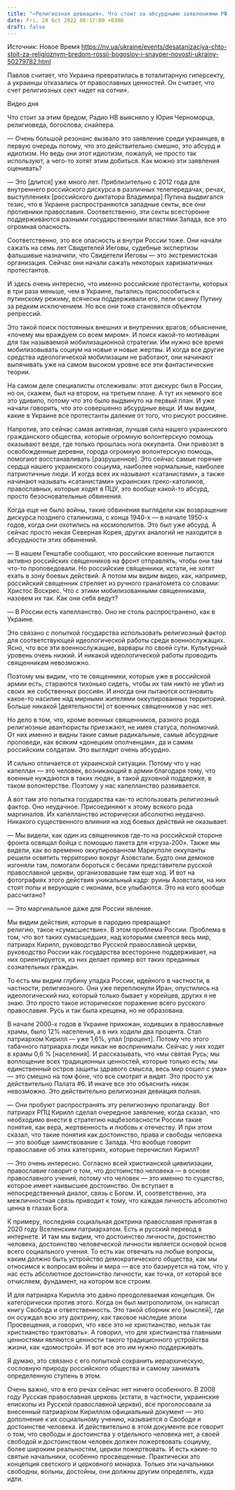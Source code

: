```yaml
---
title: "«Религиозная девиация». Что стоит за абсурдными заявлениями РФ о «десатанизации» — интервью с богословом и снайпером Юрием Черноморцем"
date: Fri, 28 Oct 2022 08:17:00 +0300
draft: false
---
```

Источник: Новое Время https://nv.ua/ukraine/events/desatanizaciya-chto-stoit-za-religioznym-bredom-rossii-bogoslov-i-snayper-novosti-ukrainy-50279782.html


Павлов считает, что Украина превратилась в тоталитарную гиперсекту, а украинцы отказались от православных ценностей. Он считает, что счет религиозных сект «идет на сотни».

 Видео дня   

Что стоит за этим бредом, Радио НВ выясняло у Юрия Черноморца, религиоведа, богослова, снайпера.

— Очень большой резонанс вызвало это заявление среди украинцев, в первую очередь потому, что это действительно смешно, это абсурд и идиотизм. Но ведь они этот идиотизм, пожалуй, не просто так используют, а чего-то хотят этим добиться. Как можно эти заявления оценивать?

— Это [длится] уже много лет. Приблизительно с 2012 года для внутреннего российского дискурса в различных телепередачах, речах, выступлениях [российского диктатора Владимира] Путина выдвигался тезис, что в Украине распространяются западные секты, все они противники православия. Соответственно, эти секты всесторонне поддерживаются разными государственными властями Запада, все это огромная опасность.

Соответственно, это все опасность и внутри России тоже. Они начали сажать на семь лет Свидетелей Иеговы, судебные экспертизы фальшивые назначили, что Свидетели Иеговы — это экстремистская организация. Сейчас они начали сажать некоторых харизматичных протестантов.

И здесь очень интересно, что именно российские протестанты, которых в три раза меньше, чем в Украине, пытались приспособиться к путинскому режиму, всячески поддерживали его, пели осанну Путину за редким исключением. Но все они тоже становятся объектом репрессий.

Это такой поиск постоянных внешних и внутренних врагов; объяснение, «почему мы враждуем со всем миром». И поиск какой-то мотивации для так называемой мобилизационной стратегии. Им нужно все время мобилизовывать социум на новые и новые жертвы. И когда все другие средства идеологической мобилизации не работают, они начинают выпячивать уже на самом высоком уровне все эти фантастические теории.

На самом деле специалисты отслеживали: этот дискурс был в России, но он, скажем, был на втором, на третьем плане. А тут их немного все это удивило, потому что это было выдвинуто на первый план. И уже начали говорить, что это совершенно абсурдные вещи. И мы видим, какие в Украине все протестанты далекие от того, что рисуют россияне.

Напротив, это сейчас самая активная, лучшая сила нашего украинского гражданского общества, которые огромную волонтерскую помощь оказывают везде, где только прошлась нога оккупанта. Они привозят в освобожденные деревни, города огромную волонтерскую помощь, помогают восстанавливать [разрушенное]. Это сейчас самые горячие сердца нашего украинского социума, наиболее нормальные, наиболее патриотичные люди. И когда всех их называют «сатанистами», а также начинают называть «сатанистами» украинских греко-католиков, православных, которые ходят в ПЦУ, это вообще какой-то абсурд, просто безосновательные обвинения.

Когда еще не было войны, такие обвинения выглядели как возвращение дискурса позднего сталинизма, с конца 1940-х — в начале 1950-х годов, когда они охотились на космополитов. Это был уже абсурд. А сейчас просто некая Северная Корея, других аналогий не находится в абсурдности этих обвинений.

— В нашем Генштабе сообщают, что российские военные пытаются активно российских священников на фронт отправлять, чтобы они там что-то проповедовали. Но российские священники, кстати, не хотят ехать в зону боевых действий. А потом мы видим видео, как, например, российский священник стреляет из ручного гранатомета со словами: Христос Воскрес. Что с этими мобилизованными священниками, назовем их так. Как они себя ведут?

— В России есть капелланство. Оно не столь распространено, как в Украине.

Это связано с попыткой государства использовать религиозный фактор для соответствующей идеологической работы среди военнослужащих. Ясно, что все эти военнослужащие, варвары по своей сути. Культурный уровень очень низкий. И никакой идеологической работы проводить священникам невозможно.

Поэтому мы видим, что те священники, которые уже в российской армии есть, стараются тихонько сидеть, чтобы их там никто не убил из своих же собственных россиян. И иногда они пытаются остановить какое-то насилие над мирными жителями оккупированных территорий. Больше никакой [деятельности] от военных священников у нас нет.

Но дело в том, что, кроме военных священников, разного рода религиозные авантюристы приезжают, не имея статуса, полномочий. От них именно и видны такие самые радикальные, самые абсурдные проповеди, как всяким «донецким ополченцам», да и самим российским солдатам. Это выглядит очень абсурдно.

И сильно отличается от украинской ситуации. Потому что у нас капеллан — это человек, возникающий в армии благодаря тому, что военные нуждаются в таких людях, в такой духовной поддержке, в таком волонтерстве. Поэтому у нас капелланство развивается.

А вот там это попытка государства как-то использовать религиозный фактор. Оно неудачное. Присоединяют к этому всякого рода маргиналов. Их капелланство исторически абсолютно неудачно. Никакого существенного влияния на ход боевых действий не оказывает.

— Мы видели, как один из священников где-то на российской стороне фронта освящал бойца с помощью пакета для «груза-200». Также мы видели, как во временно оккупированном Мариуполе оккупанты решили освятить территорию вокруг Азовстали. Будто они демонов изгоняли там, помогали бороться с бесами представители русской православной церкви, организовавшие там еще ход. И вот на фотографиях этого действия уникальный кадр: руины Азовстали, на них стоят попы и верующие с иконами, все улыбаются. Это на кого вообще рассчитано?

— Это маргинальное даже для России явление.

Мы видим действия, которые в пародию превращают религию, такое «сумасшествие». В этом проблема России. Проблема в том, что вот таких сумасшедших, над которыми смеется весь мир, патриарх Кирилл, руководство Русской православной церкви, руководство России как государства всесторонне поддерживает, на них ориентируется, из них делает пример вот таких преданных сознательных граждан.

То есть мы видим глубину упадка России, идейного в частности, в частности, религиозного. Они уже переплюнули Иран, опустились на идеологический низ, который только бывает у корейцев, других я не знаю. Это просто такое историческое поражение всего русского православия. Русь и так была крещена, но не образована.

В начале 2000-х годов в Украине прихожан, ходивших в православные храмы, было 12% населения, а в них ходили два процента. Стал патриархом Кирилл — уже 1,6%, упал [процент]. Потому что этого табачного патриарха люди никак не воспринимали. Сейчас у них ходят в храмы 0,6 % [населения]. И рассказывать, что «мы святая Русь; мы воплощение всех традиционных ценностей, которые только есть; мы единственный остров защиты здравого смысла, весь мир сошел с ума» — это смешно на том фоне, что все смотрят и видят. Это просто уж действительно Палата #6. И иначе все это объяснить никак невозможно. Это действительно религиозная девиация полная.

— Они пробуют распространять эту религиозную пропаганду. Вот патриарх РПЦ Кирилл сделал очередное заявление, когда сказал, что необходимо внести в стратегию нацбезопасности России такие понятия, как вера, жертвенность и любовь к отечеству. И при этом сказал, что такие понятия как достоинство, права и свободы человека — это вообще заимствование с Запада. Что вообще говорит православие об этих категориях, которые перечислил Кирилл?

— Это очень интересно. Согласно всей христианской цивилизации, православие говорит о том, что достоинство человека — в основе православного учения, потому что человек — это именно то существо, которое имеет наивысшее достоинство. Он вступает в непосредственный диалог, связь с Богом. И, соответственно, эта межличностная связь приводит к тому, что каждая личность абсолютно ценна в глазах Бога.

К примеру, последняя социальная доктрина православия принятая в 2020 году Вселенским патриархатом. Есть и русский перевод в интернете. И там мы видим, что достоинство личности, достоинство человека, достоинство человеческой личности является основой основ всего социального учения. То есть как отвечать на любые вопросы, каким должно быть устройство демократического общества, как мы относимся к вопросам войны и мира — все это базируется на том, что у нас есть абсолютное достоинство личности, как точка, от которой все отчисляем, фундамент, на котором все строим.

И для патриарха Кирилла это давно преодолеваемая концепция. Он категорически против этого. Когда он был митрополитом, он написал книгу Свобода и ответственность. Это такой сборник его [мыслей], где он осуждал всю эту доктрину, как таковое наследие эпохи Просвещения, и говорил, что «все это не христианство, нельзя так христианство трактовать». А говорил, что для христианства главными ценностями являются ценности такого традиционного устройства жизни, как «домострой». И вот все это им нужно поддерживать.

Я думаю, это связано с его попыткой сохранить иерархическую, сословную природу российского общества и самому занимать определенную ступень в этом.

Очень важно, что в его речах сейчас нет ничего особенного. В 2008 году Русская православная церковь (кстати, в частности, украинские епископы из Русской православной церкви), все проголосовали за внесенный патриархом Кириллом официальный документ — это дополнение к их социальному учению, называется о Свободе и достоинстве человека. И действительно в этом документе все говорит о том, что свободы и достоинства у отдельного человека нет, а своей свободой и достоинством человек должен пожертвовать социуму, более широким реальностям, церкви пожертвовать. И есть какие-то святые начальники, особенно просвещенные. Практически это концепция светского и церковного монарха. Только эти начальники свободны, вольны, достойны, они должны другим определять, куда идти.
